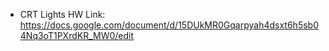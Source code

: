 * CRT Lights HW
Link: https://docs.google.com/document/d/15DUkMR0Gqarpyah4dsxt6h5sb04Nq3oT1PXrdKR_MW0/edit
